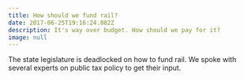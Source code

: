 ```yaml
---
title: How should we fund rail?
date: 2017-06-25T19:16:24.882Z
description: It's way over budget. How should we pay for it?
image: null
---
```

The state legislature is deadlocked on how to fund rail. We spoke with several experts on public tax policy to get their input.


